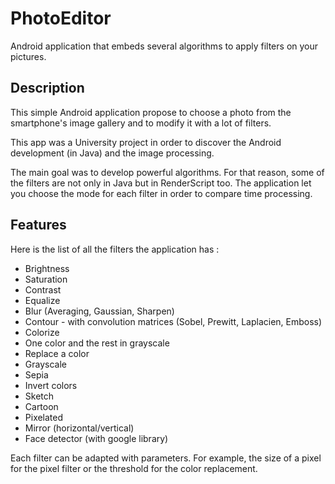 # PhotoEditor

Android application that embeds several algorithms to apply filters on your pictures.

## Description

This simple Android application propose to choose a photo from the  smartphone's image gallery and to modify it with a lot of filters.

This app was a University project in order to discover the Android development (in Java) and the image processing.

The main goal was to develop powerful algorithms. For that reason, some of the filters are not only in Java but in RenderScript too. The application let you choose the mode for each filter in order to compare time processing.

## Features

Here is the list of all the filters the application has :

- Brightness
- Saturation
- Contrast
- Equalize
- Blur (Averaging, Gaussian, Sharpen)
- Contour - with convolution matrices (Sobel, Prewitt, Laplacien, Emboss)
- Colorize
- One color and the rest in grayscale
- Replace a color
- Grayscale
- Sepia
- Invert colors
- Sketch
- Cartoon
- Pixelated
- Mirror (horizontal/vertical)
- Face detector (with google library)

Each filter can be adapted with parameters. For example, the size of a pixel for the pixel filter or the threshold for the color replacement.

